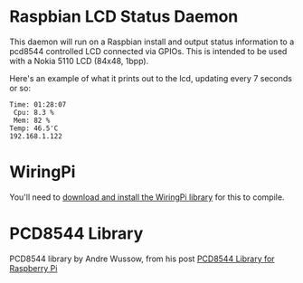 Raspbian LCD Status Daemon
==========================

This daemon will run on a Raspbian install and output status information
to a pcd8544 controlled LCD connected via GPIOs. This is intended to be
used with a Nokia 5110 LCD (84x48, 1bpp).

Here's an example of what it prints out to the lcd, updating every 7 seconds or so:

    Time: 01:28:07
     Cpu: 8.3 %
     Mem: 82 %
    Temp: 46.5'C
    192.168.1.122


WiringPi
========

You'll need to [download and install the WiringPi library](https://projects.drogon.net/raspberry-pi/wiringpi/download-and-install/) for this to compile.

PCD8544 Library
===============

PCD8544 library by Andre Wussow, from his post [PCD8544 Library for Raspberry Pi](http://binerry.de/post/25787954149/pcd8544-library-for-raspberry-pi)
